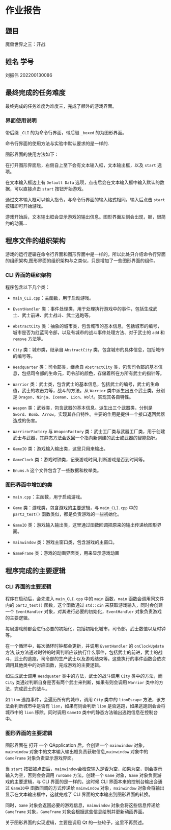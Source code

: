 # 作业报告

## 题目

魔兽世界之三：开战

## 姓名 学号

刘振伟 202200130086

## 最终完成的任务难度

最终完成的任务难度为难度三，完成了额外的游戏界面。

### 界面使用说明

带后缀 `_CLI` 的为命令行界面，带后缀 `_boxed` 的为图形界面。

命令行界面的使用方法与实验中默认要求的是一样的.

图形界面的使用方法如下：

在打开图形界面后，右侧自上至下会有文本输入框，文本输出框，以及 `start` 选项。

在文本输入框边上有 `Default Data` 选项，点击后会在文本输入框中输入默认的数据，可以直接点击 `start` 按钮开始游戏。

通过文本输入框可以输入指令，与命令行界面的输入格式相同。输入后点击 `start` 按钮即可开始游戏。

游戏开始后，文本输出框会显示游戏的输出信息。图形界面左侧会出现，额，很简约的动画...

## 程序文件的组织架构

游戏的运行逻辑在命令行界面和图形界面中是一样的，所以此处只介绍命令行界面的组织架构,图形界面的组织架构与之类似，只是增加了一些图形界面的组件。

### CLI 界面的组织架构

程序包含以下几个类：

- `main_CLI.cpp`：主函数，用于启动游戏。

- `EventHandler` 类：事件处理类，用于处理执行游戏中的事件，包括生成武士、武士前进、武士战斗、武士逃跑等。

- `AbstractCity` 类：抽象的城市类，包含城市的基本信息，包括城市的编号，城市是否为红蓝司令部，以及有城市的战斗事件处理方法、对于武士的 `add` 和 `remove` 方法等。

- `City` 类：城市类，继承自 `AbstractCity` 类，包含城市的具体信息，包括城市的编号等。

- `Headquarter` 类：司令部类，继承自 `AbstractCity` 类，包含司令部的基本信息，包括司令部的生命元，司令部的颜色，存储着所在方所有武士的指针等。

- `Warrior` 类：武士类，包含武士的基本信息，包括武士的编号，武士的生命值，武士的攻击力等，战斗的方法。从 `Warrior` 类中派生出五个武士类，分别是 `Dragon`、`Ninja`、`Iceman`、`Lion`、`Wolf`。实现其各自特性。

- `Weapon` 类：武器类，包含武器的基本信息。派生出三个武器类，分别是 `Sword`、`Bomb`、`Arrow`。实现其各自特性。主要的作用是提供一个接口返回武器造成的伤害。

- `WarrirorFactory` 与 `WeaponFactory` 类：武士工厂类与武器工厂类，用于创建武士与武器，其静态方法会返回一个指向新创建的武士或武器的智能指针。

- `GameIO` 类：游戏输入输出类，这里只用来输出。

- `GameClock` 类：游戏时钟类，记录游戏时间,判断游戏是否到时间等。

- `Enums.h` 这个文件包含了一些数据和枚举类。

### 图形界面中增加的类

- `main.cpp`：主函数，用于启动游戏。

- `Game` 类：游戏类，包含游戏的主要逻辑，与 `main_CLI.cpp` 中的 `part3_test()` 函数类似，都是负责游戏的一些初始化。

- `GameIO` 类：游戏输入输出类，这里通过函数回调把原来的输出传递给图形界面。

- `mainwindow` 类：游戏主窗口类，包含游戏的主窗口。

- `GameFrame` 类：游戏的动画界面类，用来显示游戏动画

## 程序完成的主要逻辑

### CLI 界面的主要逻辑

程序在启动后，会先进入 `main_CLI.cpp` 中的 `main` 函数，`main` 函数会调用同文件内的 `part3_test()` 函数，这个函数通过  `std::cin` 来获取游戏输入，同时会创建 一个 `EventHandler` 对象，对其进行必要的初始化，`EventHandler` 对象负责游戏的主要逻辑。

每局游戏前都会进行必要的初始化，包括初始化城市，司令部，武士数值以及时钟等。

在一个循环中，每次循环时钟都会更新，并调用 `EventHandler` 的 `onClockUpdate` 方法,该方法通过时钟的时间判断应该执行什么事件，包括武士的前进，武士的战斗，武士的逃跑，司令部的生产武士以及游戏结束等。这些执行的事件函数会依次调用其他类中的对应函数，完成游戏的主要逻辑。

如生成武士调用 `Headquater` 类中的方法，武士的战斗调用 `City` 类中的方法，而 `City` 类通过判断自身是否有两个武士来判断，如果有则会调用 `Warrior` 类中的方法，完成武士的战斗。

如 `lion` 逃跑事件，会遍历所有的城市，调用 `City` 类中的 `lionEscape` 方法，该方法会判断城市中是否有 `lion`，如果有则会判断 `lion` 是否逃跑，如果逃跑则会会将城市中的 `lion` 移除。同时调用 `GameIO` 类中的静态方法输出逃跑信息在控制台中。

### 图形界面的主要逻辑

图形界面在 打开 一个 QApplication 后，会创建一个 `mainwindow` 对象，`mainwindow` 对象中的文本输入输出框负责获取信息,`mainwindow` 对象中的 `GameFrame` 对象负责显示游戏界面。

当 `start` 按钮被点击后，`mainwindow`会检查输入是否为空，如果为空，则会提示输入为空，否则会会调用 `runGame` 方法，创建一个 `Game` 对象，`Game` 对象负责游戏的主要逻辑，与 CLI 界面的是一样的。这时候 CLI 界面本来的控制台输出会通过 `GameIO`中 函数回调的方式传递给 `mainwindow` 对象，`mainwindow` 对象会将输出显示在文本输出框中，这就完成了 CLI 界面的文本输出到图形界面的转换。

同时，`Game` 对象会返回必要的游戏信息，`mainwindow` 对象会将这些信息传递给 `GameFrame` 对象，`GameFrame` 对象会根据这些信息绘制并更新动画界面。

关于图形界面的实现逻辑，主要是调用 Qt 的一些轮子，这里不再赘述。
